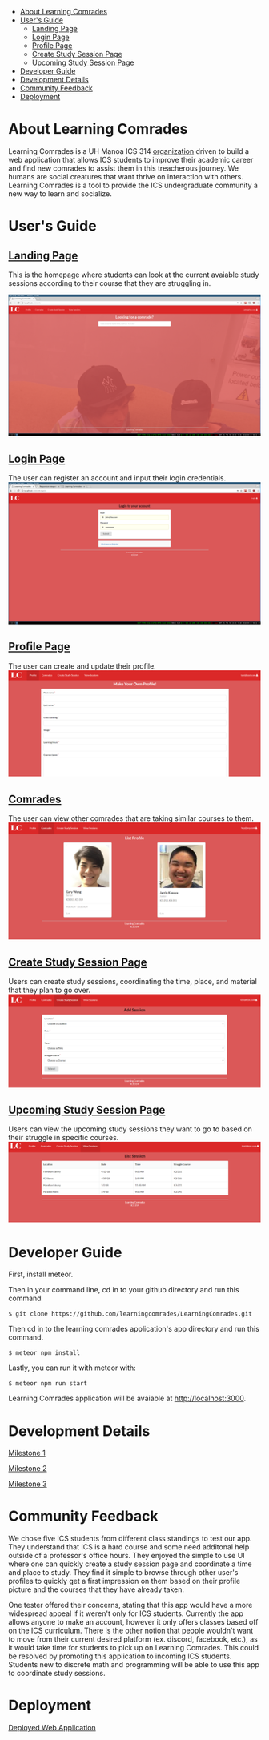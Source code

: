 [comment]: <> (# Table of Contents)

* [About Learning Comrades](#about-learning-comrades)
* [User's Guide](#user's-guide)
  * [Landing Page](#landing-page)
  * [Login Page](#login-page)
  * [Profile Page](#profile-page)
  * [Create Study Session Page](#create-study-session-page)
  * [Upcoming Study Session Page](#upcoming-study-session-page)
* [Developer Guide](#developer-guide)
* [Development Details](#development-details)
* [Community Feedback](#community-feedback)
* [Deployment](#deployment)
  
 
# About Learning Comrades

Learning Comrades is a UH Manoa ICS 314 [organization](https://github.com/learningcomrades) driven to build a web application that allows ICS students to improve their academic career and find new comrades to assist them in this treacherous journey. We humans are social creatures that want thrive on interaction with others. Learning Comrades is a tool to provide the ICS undergraduate community a new way to learn and socialize.

# User's Guide

## [Landing Page](http://learningcomrades.meteorapp.com/#/)
This is the homepage where students can look at the current avaiable study sessions according to their course that they are struggling in.

![](images/landing_page2.png)

## [Login Page](http://learningcomrades.meteorapp.com/#/signin)
The user can register an account and input their login credentials.
![](images/login2.png)

## [Profile Page](http://learningcomrades.meteorapp.com/#/add)
The user can create and update their profile.
![](images/profile2.PNG)

## [Comrades](http://learningcomrades.meteorapp.com/#/list)
The user can view other comrades that are taking similar courses to them.
![](images/comrades.PNG)

## [Create Study Session Page](http://learningcomrades.meteorapp.com/#/create)
Users can create study sessions, coordinating the time, place, and material that they plan to go over.
![](images/addsession.PNG)

## [Upcoming Study Session Page](http://learningcomrades.meteorapp.com/#/view)
Users can view the upcoming study sessions they want to go to based on their struggle in specific courses.
![](images/listsession.PNG)

# Developer Guide

First, install meteor.

Then in your command line, cd in to your github directory and run this command

```
$ git clone https://github.com/learningcomrades/LearningComrades.git
```

Then cd in to the learning comrades application's app directory and run this command.

```
$ meteor npm install
```

Lastly, you can run it with meteor with:

```
$ meteor npm run start
```

Learning Comrades application will be avaiable at [http://localhost:3000](http://localhost:3000).

# Development Details

[Milestone 1](https://github.com/learningcomrades/LearningComrades/projects/2) 

[Milestone 2](https://github.com/learningcomrades/LearningComrades/projects/3)

[Milestone 3](https://github.com/learningcomrades/LearningComrades/projects/4)

# Community Feedback

We chose five ICS students from different class standings to test our app. They understand that ICS is a hard course and some need additonal help outside of a professor's office hours. They enjoyed the simple to use UI where one can quickly create a study session page and coordinate a time and place to study. They find it simple to browse through other user's profiles to quickly get a first impression on them based on their profile picture and the courses that they have already taken.

One tester offered their concerns, stating that this app would have a more widespread appeal if it weren't only for ICS students. Currently the app allows anyone to make an account, however it only offers classes based off on the ICS curriculum. There is the other notion that people wouldn't want to move from their current desired platform (ex. discord, facebook, etc.), as it would take time for students to pick up on Learning Comrades. This could be resolved by promoting this application to incoming ICS students. Students new to discrete math and programming will be able to use this app to coordinate study sessions. 

# Deployment

[Deployed Web Application](https://galaxy.meteor.com/app/learningcomrades.meteorapp.com)

